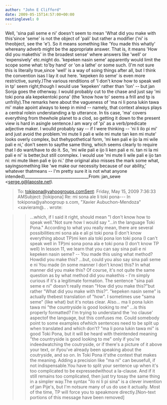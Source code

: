 ```yaml
---
author: "John E Clifford"
date: 2009-05-15T14:57:00+00:00
nestinglevel: 0
---
```

Well, 'sina pali seme e ni' doesn't seem to mean 'What did you make with this'since 'seme' is not the object of 'pali' but rather a modifier ('ni' is theobject, see the 'e'). So it means something like 'You made this whatly' whereany adverb might be the appropriate answer. That is, it means 'How did you makethis' in the broadest sense' where answers like 'well' or 'expensively' etc.might do. 'kepeken nasin seme' apparently would limit the scope some what: to'by hand' or 'on a lathe' or some such. (I'm not sure this is literally true,since 'well' is a way of soing things after all, but I think the convention isas I lay it out here. 'kepeken ilo seme' is even more restrictive, surely.)The various renditions of 'I don't know how to speak well in tp' seem right,though I would use 'kepeken' rather than 'lon' --
 but jan Sonja goes the otherway. I would probably cut to the chase and just say 'mi toki pona ala kepekentoki pona' (the 'know how to' seems a frill and tp is unfrilly).The remarks here about the vagueness of 'ma ni li pona lukin tawa mi' make apoint always to keep in mind --
 namely, that context always plays a central rolein understanding a tp utterance. In tis case, 'ma' covers everything from thewhole planet to a clod, so getting it down to the present view is hard in asingle sentence.I am wary of 'pi' as a verb/predicate adjective maker. I woulld probably say --
if I were thinking --
 'ni li ilo pi mi' and just avoid the problem.'mi mute li pali e wile mi mute tan ken mi mute' looks overly complex, but thehypothetical form, 'mi ken pali e ijo la mi wile pali e ni,' don't seem to saythe same thing, which seems clearly to require that I do want/have to do it. So, 'mi wile pali e ijo li ken pali e ni. tan ni la mi pali e ni' is better,but still conmplex. I would use 'mi mute li wile pali e ijo tan ni: mi mute liken pali e ijo ni.' (the original also misses the mark some what, sayingsomething like 'we make our necessity because of our ability,' whatever thatmeans --
 I'm pretty sure it is not what anyone intended)\_\_\_\_\_\_\_\_\_\_\_\_\_\_\_\_\_\_\_\_\_\_\_\_\_\_\_\_\_\_\_\_From: jan\_sewe <[serge.g@laposte.net](mailto://serge.g@laposte.net)\
>To: [tokipona@yahoogroups.comSent](mailto://tokipona@yahoogroups.comSent): Friday, May 15, 2009 7:36:33 AMSubject: \[tokipona\] Re: mi sona ale li toki pona---
 In tokipona@yahoogroup s.com, "Xavier Aubuchon-Mendoza" <xavieram@.. .
>wrote:

>> ...which, if I said it right, should mean "I don't know how to speak well."Not sure how I would say "...in the language Toki Pona."
>According to what you really mean, there are several possibilities:mi sona ala e ali pi toki pona (I don't know everything about TP)mi ken ala toki pona lon toki pona (I can't speak well in TP)mi sona pona ala e toki pona (I don't know TP well)
> In lesson 11, we learn that you can say
>> sina pali e ni kepeken nasin seme? --
 You made this using what method? Howdid you make this?
>> ...but, could you also say
>> sina pali seme e ni
>> You made (in some manner I don't know) this? In what manner did you make this?
>> Of course, it's not quite the same question as by what method did you makethis - I'm simply curious if it's a legitimate formation.
>The sentence "sina pali seme e ni" doesn't really mean "How did you make this?"but rather "What did you make with this?". "kepeken nasin seme" is actually thebest translation of "how". I sometimes use "sama seme" (like what) but it's notas clear.
>> Also...
>> ma li pona lukin tawa mi
>> "the countryside is good looking to me"
>> ...is this properly formatted? I'm trying to understand the 'no clause' aspectof the language, but this confuses me. Could somebody point to some examples ofwhich sentences need to be split up when translated and which don't?
>"ma li pona lukin tawa mi" is good Toki Pona, but it will be heard with theintended meaning "the countryside is good looking to me" only if you're indeedwatching the coutryside, or if there's a picture of it above your text, or ifyou've already been speaking about the coutryside, and so on. In Toki Pona it'sthe context that makes the meaning. Adding a precision like "ma ni" can beusefull, if not indispensable.You have to split your sentence up when it's too complicated to be expressedwithout a la-clause. And if it still remains too complicated, then just try tosay the same thing in a simpler way.The syntax "ilo ni li pi sina" is a clever invention of jan Pije's, but I'm notsure many of us do use it actually. Most of the time, TP will force you to speakmore directly.\[Non-text portions of this message have been removed\]